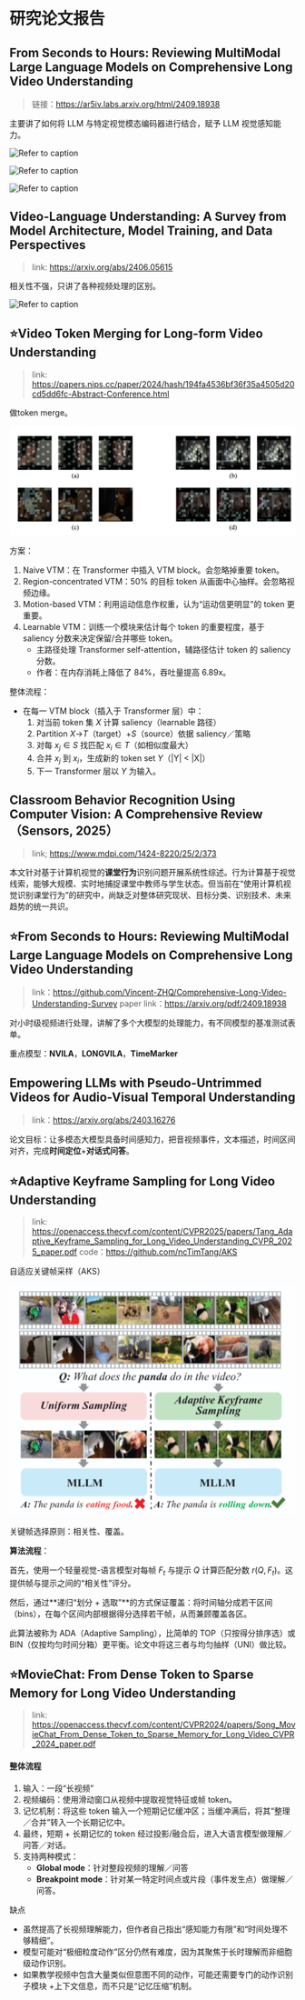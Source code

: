 # 研究论文报告

## From Seconds to Hours: Reviewing MultiModal Large Language Models on Comprehensive Long Video Understanding

>   链接：https://ar5iv.labs.arxiv.org/html/2409.18938

主要讲了如何将 LLM 与特定视觉模态编码器进行结合，赋予 LLM 视觉感知能力。

![Refer to caption](https://ar5iv.labs.arxiv.org/html/2409.18938/assets/x2.png)

![Refer to caption](https://ar5iv.labs.arxiv.org/html/2409.18938/assets/x3.png)

![Refer to caption](https://ar5iv.labs.arxiv.org/html/2409.18938/assets/x4.png)

## Video-Language Understanding: A Survey from Model Architecture, Model Training, and Data Perspectives 

>   link: https://arxiv.org/abs/2406.05615

相关性不强，只讲了各种视频处理的区别。

![Refer to caption](https://arxiv.org/html/2406.05615v3/x1.png)

## ⭐Video Token Merging for Long-form Video Understanding

>   link: https://papers.nips.cc/paper/2024/hash/194fa4536bf36f35a4505d20cd5dd6fc-Abstract-Conference.html

做token merge。

![image-20251021155919679](./%E7%A0%94%E7%A9%B6%E8%AE%BA%E6%96%87%E6%8A%A5%E5%91%8A.assets/image-20251021155919679.png)

方案：

1.   Naive VTM：在 Transformer 中插入 VTM block。会忽略掉重要 token。
2.   Region-concentrated VTM：50% 的目标 token 从画面中心抽样。会忽略视频边缘。
3.   Motion-based VTM：利用运动信息作权重，认为“运动信更明显”的 token 更重要。
4.   Learnable VTM：训练一个模块来估计每个 token 的重要程度，基于 saliency 分数来决定保留/合并哪些 token。
     -   主路径处理 Transformer self-attention，辅路径估计 token 的 saliency 分数。
     -   作者：在内存消耗上降低了 84%，吞吐量提高 6.89x。

整体流程：

-   在每一 VTM block（插入于 Transformer 层）中：
    1.  对当前 token 集 $X$ 计算 saliency（learnable 路径）
    2.  Partition $X$→$T$（target）+$S$（source）依据 saliency／策略
    3.  对每 $x_j \in S$ 找匹配 $x_i \in T$（如相似度最大）
    4.  合并 $x_j$ 到 $x_i$，生成新的 token set $Y$（|Y| < |X|）
    5.  下一 Transformer 层以 $Y$ 为输入。

## Classroom Behavior Recognition Using Computer Vision: A Comprehensive Review（Sensors, 2025）

>   link; https://www.mdpi.com/1424-8220/25/2/373

本文针对基于计算机视觉的**课堂行为**识别问题开展系统性综述。行为计算基于视觉线索，能够大规模、实时地捕捉课堂中教师与学生状态。但当前在“使用计算机视觉识别课堂行为”的研究中，尚缺乏对整体研究现状、目标分类、识别技术、未来趋势的统一共识。

## ⭐From Seconds to Hours: Reviewing MultiModal Large Language Models on Comprehensive Long Video Understanding

>   link：https://github.com/Vincent-ZHQ/Comprehensive-Long-Video-Understanding-Survey
>   paper link：https://arxiv.org/pdf/2409.18938
>
>   

对小时级视频进行处理，讲解了多个大模型的处理能力，有不同模型的基准测试表单。

重点模型：**NVILA**，**LONGVILA**，**TimeMarker**

## Empowering LLMs with Pseudo-Untrimmed Videos for Audio-Visual Temporal Understanding

>   link：https://arxiv.org/abs/2403.16276

论文目标：让多模态大模型具备时间感知力，把音视频事件，文本描述，时间区间对齐，完成**时间定位**+**对话式问答**。

## ⭐Adaptive Keyframe Sampling for Long Video Understanding

>   link: https://openaccess.thecvf.com/content/CVPR2025/papers/Tang_Adaptive_Keyframe_Sampling_for_Long_Video_Understanding_CVPR_2025_paper.pdf
>   code：https://github.com/ncTimTang/AKS

自适应关键帧采样（AKS）

![image-20251021163429689](./%E7%A0%94%E7%A9%B6%E8%AE%BA%E6%96%87%E6%8A%A5%E5%91%8A.assets/image-20251021163429689.png)

关键帧选择原则：相关性、覆盖。

**算法流程**：

首先，使用一个轻量视觉-语言模型对每帧 $F_t$ 与提示 $Q$ 计算匹配分数 $r(Q, F_t)$。这提供帧与提示之间的“相关性”评分。 

然后，通过**递归“划分 + 选取”**的方式保证覆盖：将时间轴分成若干区间（bins），在每个区间内部根据得分选择若干帧，从而兼顾覆盖各区。

此算法被称为 ADA（Adaptive Sampling），比简单的 TOP（只按得分排序选）或 BIN（仅按均匀时间分箱）更平衡。论文中将这三者与均匀抽样（UNI）做比较。 

## ⭐MovieChat: From Dense Token to Sparse Memory for Long Video Understanding

>   link: https://openaccess.thecvf.com/content/CVPR2024/papers/Song_MovieChat_From_Dense_Token_to_Sparse_Memory_for_Long_Video_CVPR_2024_paper.pdf

#### 整体流程

1.  输入：一段“长视频” 
2.  视频编码：使用滑动窗口从视频中提取视觉特征或帧 token。
3.  记忆机制：将这些 token 输入一个短期记忆缓冲区；当缓冲满后，将其“整理／合并”转入一个长期记忆中。
4.  最终，短期 + 长期记忆的 token 经过投影/融合后，进入大语言模型做理解／问答／对话。
5.  支持两种模式：
    -   **Global mode**：针对整段视频的理解／问答
    -   **Breakpoint mode**：针对某一特定时间点或片段（事件发生点）做理解／问答。

缺点

-   虽然提高了长视频理解能力，但作者自己指出“感知能力有限”和“时间处理不够精细”。 
-   模型可能对“极细粒度动作”区分仍然有难度，因为其聚焦于长时理解而非细胞级动作识别。
-   如果教学视频中包含大量类似但意图不同的动作，可能还需要专门的动作识别子模块 +上下文信息，而不只是“记忆压缩”机制。

